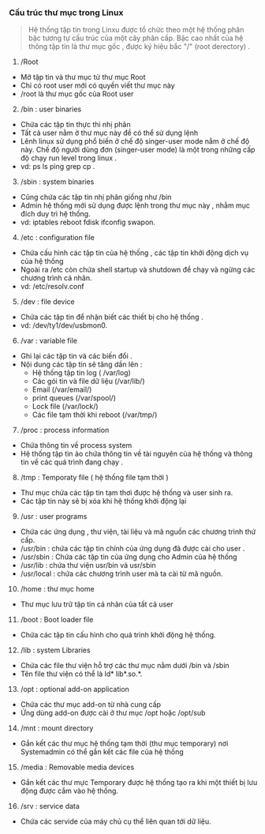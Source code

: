 ### Cấu trúc thư mục trong Linux
> Hệ thống tập tin trong Linxu được tổ chức theo một hệ thống phân bặc tương tự cấu trúc của một cây phân cấp. Bậc cao nhất của hệ thông tập tin là thư mục gốc , được ký hiệu bắc "/" (root derectory) .
 

1. /Root
- Mở tập tin và thư mục từ thư mục Root
- Chỉ có root user mới có quyền viết thư mục này 
- /root là thư mục gốc của Root user

2. /bin : user binaries 

- Chứa các tập tin thực thi nhị phân 
- Tất cả user nằm ở thư mục này đề có thể sử dụng lệnh 
- Lênh linux sử dụng phổ biến ở chế độ singer-user mode nằm ở chế độ này. Chế độ người dùng đơn (singer-user mode) là một trong những cấp độ chạy run level trong linux .
- vd: ps ls ping grep cp .

3. /sbin : system binaries 

- Cũng chứa các tập tin nhị phân giống như /bin
- Admin hệ thống mới sử dụng được lệnh trong thư mục này , nhằm mục đích duy trì hệ thống.
- vd: iptables reboot fdisk ifconfig swapon.

4. /etc : configuration file 

- Chứa cấu hình các tập tin của hệ thống , các tập tin khởi động dịch vụ của hệ thống 
- Ngoài ra /etc còn chứa shell startup và shutdown để chạy và ngừng các chương trình cá nhân. 
- vd: /etc/resolv.conf

5. /dev : file device 

- Chứa các tập tin để nhận biết các thiết bị cho hệ thống . 
- vd: /dev/ty1/dev/usbmon0.

6. /var : variable file 

- Ghi lại các tập tin và các biến đổi .
- Nội dung các tập tin sẽ tăng dần lên :
	- Hệ thống tập tin log ( /var/log)
	- Các gói tin và file dữ liệu (/var/lib/)
	- Email (/var/email/)
	- print queues (/var/spool/) 
	- Lock file (/var/lock/)
	- Các file tạm thời khi reboot (/var/tmp/) 

7. /proc : process information 

- Chứa thông tin về process system 
- Hệ thống tập tin ảo chứa thông tin về tài nguyên của hệ thống  và thông tin về các quá trình đang chạy .

8. /tmp : Temporaty file ( hệ thống file tạm thời ) 
- Thư mục chứa các tập tin tạm thơi được hệ thống và user sinh ra.
- Các tập tin này sẽ bị xóa khi hệ thống khởi động lại 

9. /usr : user programs 

- Chứa các ứng dụng , thư viện, tài liệu và mã nguồn các chương trình thứ cấp. 
- /usr/bin : chứa các tập tin chính của ứng dụng đã được cài cho user .
- /usr/sbin : Chứa các tập tin của ứng dụng cho Admin của hệ thống
- /usr/lib : chứa thư viện usr/bin và usr/sbin 
- /usr/local : chứa các chương trình user mà ta cài từ mã nguồn.

10. /home : thư mục home 

- Thư mục lưu trữ tập tin cá nhân của tất cả user 

11. /boot : Boot loader file 

- Chứa các tập tin cấu hình cho quá trình khởi động hệ thống.

12. /lib : system Libraries 

- Chứa các file thư viện hỗ trợ các thư mục nằm dưới /bin và /sbin 
- Tên file thư viện có thể là ld* lib*.so.*.

13. /opt : optional add-on application 

- Chứa các thư mục add-on từ nhà cung cấp
- Ứng dùng add-on được cài ở thư mục /opt hoặc /opt/sub 

14. /mnt : mount directory

- Gắn kết các thư mục hệ thống tạm thời (thư mục temporary) nơi Systemadmin có thể gắn kết các file của hệ thống

15. /media : Removable media devices 

- Gắn kết các thư mực Temporary được hệ thống tạo ra khi một thiết bị lưu động được cắm vào hệ thống.

16. /srv : service data

- Chứa các servide của máy chủ cụ thể liên quan tới dữ liệu.



















